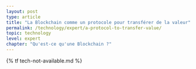 ```yaml
---
layout: post
type: article
title: "La Blockchain comme un protocole pour transférer de la valeur"
permalink: /technology/expert/a-protocol-to-transfer-value/
topic: technology
level: expert
chapter: "Qu'est-ce qu'une Blockchain ?"
---
```


{% tf tech-not-available.md %}
